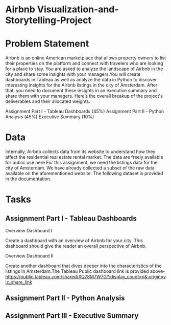 # Airbnb Visualization-and-Storytelling-Project

# Problem Statement

Airbnb is an online American marketplace that allows property owners to list their properties on the platform and connect with travelers who are looking for a place to stay. You are asked to analyze the landscape of Airbnb in the city and share some insights with your managers.You will create dashboards in Tableau as well as analyze the data in Python to discover interesting insights for the Airbnb listings in the city of Amsterdam. After that, you need to document these insights in an executive summary and share them with your managers. Here’s the overall breakup of the project's deliverables and their allocated weights.

Assignment Part I - Tableau Dashboards (45%)
Assignment Part II - Python Analysis (45%)
Executive Summary (10%)

# Data
Internally, Airbnb collects data from its website to understand how they affect the residential real estate rental market. The data are freely available for public use here
For this assignment, we need the listings data for the city of Amsterdam. We have already collected a subset of the raw data available on the aforementioned website. 
The following dataset is provided in the documentation.

# Tasks

## Assignment Part I - Tableau Dashboards

Overview Dashboard I

Create a dashboard with an overview of Airbnb for your city. This dashboard should give the reader an overall perspective of Airbnb. 

Overview Dashboard II

Create another dashboard that dives deeper into the characteristics of the listings in Amsterdam.The Tableau Public dashboard link is provided above- https://public.tableau.com/shared/XQ78M7W7G?:display_count=n&:origin=viz_share_link 

## Assignment Part II - Python Analysis

## Assignment Part III - Executive Summary

